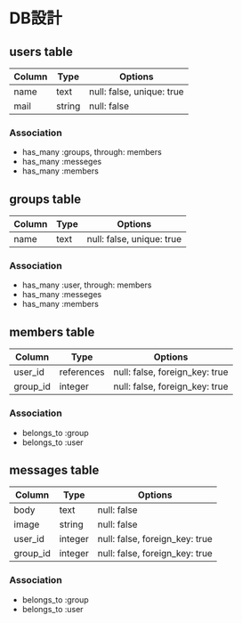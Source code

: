 # DB設計

## users table

|Column|Type|Options|
|------|----|-------|
|name|text|null: false, unique: true|
|mail|string|null: false|

### Association
- has_many :groups, through: members
- has_many :messeges
- has_many :members

## groups table

|Column|Type|Options|
|------|----|-------|
|name|text|null: false, unique: true|

### Association
- has_many :user, through: members
- has_many :messeges
- has_many :members

## members table

|Column|Type|Options|
|------|----|-------|
|user_id|references|null: false, foreign_key: true|
|group_id|integer|null: false, foreign_key: true|

### Association
- belongs_to :group
- belongs_to :user

## messages table

|Column|Type|Options|
|------|----|-------|
|body|text|null: false|
|image|string|null: false|
|user_id|integer|null: false, foreign_key: true|
|group_id|integer|null: false, foreign_key: true|

### Association
- belongs_to :group
- belongs_to :user
